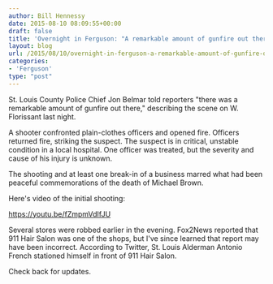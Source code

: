 ```yaml
---
author: Bill Hennessy
date: 2015-08-10 08:09:55+00:00
draft: false
title: 'Overnight in Ferguson: "A remarkable amount of gunfire out there"'
layout: blog
url: /2015/08/10/overnight-in-ferguson-a-remarkable-amount-of-gunfire-out-there/
categories:
- 'Ferguson'
type: "post"
---
```


St. Louis County Police Chief Jon Belmar told reporters "there was a remarkable amount of gunfire out there," describing the scene on W. Florissant last night.

A shooter confronted plain-clothes officers and opened fire. Officers returned fire, striking the suspect. The suspect is in critical, unstable condition in a local hospital. One officer was treated, but the severity and cause of his injury is unknown.

The shooting and at least one break-in of a business marred what had been peaceful commemorations of the death of Michael Brown.

Here's video of the initial shooting:



https://youtu.be/fZmpmVdIfJU

Several stores were robbed earlier in the evening. Fox2News reported that 911 Hair Salon was one of the shops, but I've since learned that report may have been incorrect. According to Twitter, St. Louis Alderman Antonio French stationed himself in front of 911 Hair Salon.

Check back for updates.

